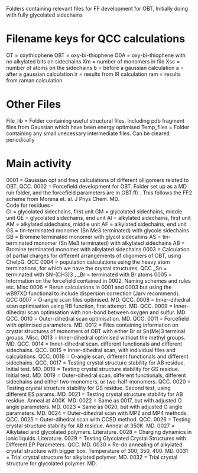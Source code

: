 Folders containing relevant files for FF development for OBT,  Initially doing with fully glycolated sidechains

# Filename keys for QCC calculations
OT = oxythiophene
OBT = oxy-bi-thiophene
O0A = oxy-bi-thiophene with no alkylated bits on sidechains
Xm = number of monomers in file 
Xsc = number of atoms on the sidechains
b = before a gaussian calculation
a = after a gaussian calculation
ir = results from IR calculation
ram = results from raman calculation

# Other Files
File_lib = Folder containing useful structural files.  Including pdb fragment files from Gaussian which have been energy optimised
Temp_files = Folder containing any small unecessary intermediate files. Can be cleared periodically

# Main activity 
0001 = Gaussian opt and freq calculations of different olligomers related to OBT. QCC.
0002 = Forcefield development for OBT.  Folder set up as a MD run folder, and the forcefield parameters are in OBT.ff/ . This follows the FF2 scheme from Morena et. al. J Phys Chem. MD.    
	Code for residues - 	
		GI = glycolated sidechains, first unit
		GM = glycolated sidechains, middle unit
		GE = glycolated sidechains, end unit
		AI = alkylated sidechains, first unit
		AM = alkylated sidechains, middle unit
		AF = alkylated sidechains, end unit
		GS = tin-terminated monomer (Sn Me3 terminated) with glycole sidechains
		GB = Bromine terminated monomer with glycol sidecahins
		AS = tin-terminated monomer (Sn Me3 terminated) with alkylated sidechains
		AB = Bromine terminated monomer with alkylated sidechains
0003 = Calculation of partial charges for different arrangements of oligomers of OBT, using ChelpG. QCC
0004 = population calculations using the heavy atom terminations, for which we have the crystal structures. QCC
	_Sn = terminated with SN-(CH3)3 , _Br = terminated with Br atoms
0005 = Information on the forcefield contained in 0002.  Naming schemes and rules etc. Misc
0006 = Rerun calculations in 0001 and 0003 but using the wB97XD functional to include dispersion correction (Jarv recommend). QCC
0007 = O-angle scan files optimised. MD. QCC.
0008 = Inner-dihedral scan optimisation using RB function, first attempt. MD. QCC.
0009 = Inner-dihedral scan optimsation with non-bond between oxygen and sulfur. MD. QCC.
0010 = Outer-dihedral scan optimisation. MD. QCC.
0011 = Forcefield with optimised parameters. MD. 
0012 = Files containing information on crystal structures of monomers of OBT with either Br or Sn(Me)3 terminal groups. Misc.
0013 = Inner-dihedral optimised without the methyl groups. MD. QCC.
0014 = Inner-dihedral scan. different functionals and different sidechains. QCC.
0015 = Inner-dihedral scan, with individual files and calculations. QCC.
0016 = O-angle scan, different functionals and different sidechains. QCC.
0017 = Testing crystal structure stability for AB residue.  Initial test. MD.
0018 = Testing crystal structure stability for GS residue.  Initial test. MD. 
0019 = Outer-dihedral scan. different functionals, different sidechains and either two-monomers, or two-half-monomers. QCC.
0020 = Testing crystal structure stability for GS residue.  Second test, using different ES params. MD. 
0021 = Testing crystal structure stability for AB residue.  Anneal at 400K. MD. 
0022 = Same as 0017, but with adjusted O angle parameters. MD. 
0023 = Same as 0020, but with adjusted O angle parameters. MD. 
0024 = Outer-dihedral scan with MP2 and MP4 methods. QCC.
0025 = Outer-dihedral scan with CCSD method. QCC.
0026 = Testing crystal structure stability for AB residue.  Anneal at 350K. MD.
0027 = Alkylated and glycolated polymers. Literature.
0028 = Charging dynamics in ionic liquids. Literature.
0029 = Testing Glycolated Crystal Structures with Different EP Parameters. QCC. MD.
0030 = Re-do annealing of alkylated crystal structure with bigger box. Temperature of 300, 350, 400. MD.
0031 = Trial crystal structure for alkylated polymer. MD.
0032 = Trial crystal structure for glycolated polymer. MD.
